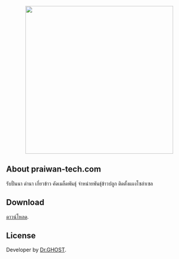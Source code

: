 <p align="center"><a href="https://laravel.com" target="_blank"><img src="https://raw.githubusercontent.com/laravel/art/master/logo-lockup/5%20SVG/2%20CMYK/1%20Full%20Color/laravel-logolockup-cmyk-red.svg" width="400"></a></p>

## About praiwan-tech.com

รับปั่นนา ดำนา เกี่ยวข้าว คัดเมล็ดพันธุ์ จำหน่ายพันธุ์ข้าวปลูก ติดตั้งแผงโซล่าเซล

## Download

[ดาวน์โหลด](https://www.praiwan-tech.com).

## License

Developer by [Dr.GHOST](https://www.alwathost-demo.com).
